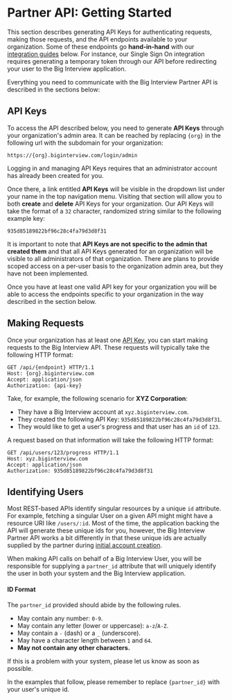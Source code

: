 # Partner API: Getting Started

This section describes generating API Keys for authenticating requests, making
those requests, and the API endpoints available to your organization. Some of
these endpoints go **hand-in-hand** with our [integration guides][integrations]
below. For instance, our Single Sign On integration requires generating a
temporary token through our API before redirecting your user to the Big
Interview application.

Everything you need to communicate with the Big Interview Partner API is
described in the sections below:

## API Keys

To access the API described below, you need to generate **API Keys** through
your organization's admin area. It can be reached by replacing `{org}`
in the following url with the subdomain for your organization:

```
https://{org}.biginterview.com/login/admin
```

<div class="alert alert-info">
  Logging in and managing API Keys requires that an administrator account has
  already been created for you.
</div>

Once there, a link entitled **API Keys** will be visible in the dropdown list
under your name in the top navigation menu. Visiting that section will allow you
to both **create** and **delete** API Keys for your organization. Our API Keys
will take the format of a `32` character, randomized string similar to the
following example key:

```
935d85189822bf96c28c4fa79d3d8f31
```

<div class="alert alert-warning">
  It is important to note that <strong>API Keys are not specific to the admin
  that created them</strong> and that all API Keys generated for an organization
  will be visible to all administrators of that organization. There are plans
  to provide scoped access on a per-user basis to the organization admin area,
  but they have not been implemented.
</div>

Once you have at least one valid API key for your organization you will be able
to access the endpoints specific to your organization in the way described in
the section below.

## Making Requests

Once your organization has at least one [API Key][api-keys], you can start
making requests to the Big Interview API. These requests will typically take the
following HTTP format:

```http
GET /api/{endpoint} HTTP/1.1
Host: {org}.biginterview.com
Accept: application/json
Authorization: {api-key}
```

Take, for example, the following scenario for **XYZ Corporation**:

* They have a Big Interview account at `xyz.biginterview.com`.
* They created the following API Key: `935d85189822bf96c28c4fa79d3d8f31`.
* They would like to get a user's progress and that user has an `id` of `123`.

A request based on that information will take the following HTTP format:

```http
GET /api/users/123/progress HTTP/1.1
Host: xyz.biginterview.com
Accept: application/json
Authorization: 935d85189822bf96c28c4fa79d3d8f31
```

## Identifying Users

Most REST-based APIs identify singular resources by a unique `id` attribute. For
example, fetching a singular User on a given API might might have a resource URI
like `/users/:id`. Most of the time, the application backing the API will
generate these unique ids for you, however, the Big Interview Partner API works
a bit differently in that these unique ids are actually supplied by the partner
during [initial account creation][create-user].

When making API calls on behalf of a Big Interview User, you will be responsible
for supplying a `partner_id` attribute that will uniquely identify the user in
both your system and the Big Interview application.

#### ID Format

The `partner_id` provided should abide by the following rules.

* May contain any number: `0-9`.
* May contain any letter (lower or uppercase): `a-z`/`A-Z`.
* May contain a `-` (dash) or a `_` (underscore).
* May have a character length between `1` and `64`.
* **May not contain any other characters.**

If this is a problem with your system, please let us know as soon as possible.

<div class="alert alert-info">
  In the examples that follow, please remember to replace
  <code>{partner_id}</code> with your user's unique id.
</div>

[integrations]: #partner-integrations
[api-keys]: #api-keys
[create-user]: #create-or-update-a-user
